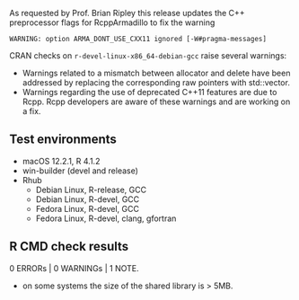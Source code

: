 As requested by Prof. Brian Ripley this release updates the C++ preprocessor flags for RcppArmadillo to fix the warning
```
WARNING: option ARMA_DONT_USE_CXX11 ignored [-W#pragma-messages]
```

CRAN checks on `r-devel-linux-x86_64-debian-gcc` raise several warnings:

* Warnings related to a mismatch between allocator and delete have been addressed by replacing the corresponding raw pointers with std::vector.
* Warnings regarding the use of deprecated C++11 features are due to Rcpp. Rcpp developers are aware of these warnings and are working on a fix.

## Test environments

* macOS 12.2.1, R 4.1.2
* win-builder (devel and release)
* Rhub
  * Debian Linux, R-release, GCC
  * Debian Linux, R-devel, GCC
  * Fedora Linux, R-devel, GCC
  * Fedora Linux, R-devel, clang, gfortran

## R CMD check results

0 ERRORs | 0 WARNINGs | 1 NOTE.

* on some systems the size of the shared library is > 5MB.

